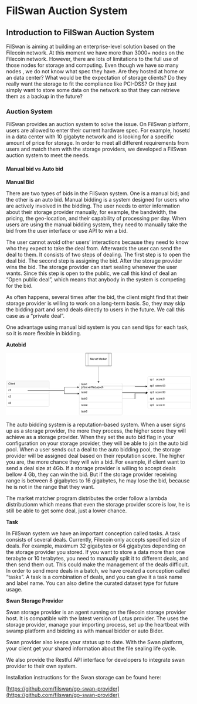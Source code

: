 # FilSwan Auction System

## Introduction to FilSwan Auction System

FilSwan is aiming at building an enterprise-level solution based on the Filecoin network. At this moment we have more than 3000+ nodes on the Filecoin network. However, there are lots of limitations to the full use of those nodes for storage and computing. Even though we have so many nodes , we do not know what spec they have. Are they hosted at home or an data center? What would be the expectation of storage clients? Do they really want the storage to fit the compliance like PCI-DSS? Or they just simply want to store some data on the network so that they can retrieve them as a backup in the future?

### Auction System

FilSwan provides an auction system to solve the issue. On FilSwan platform, users are allowed to enter their current hardware spec. For example, hosetd in a data center with 10 gigabyte network and is looking for a specific amount of price for storage. In order to meet all different requirements from users and match them with the storage providers, we developed a FilSwan auction system to meet the needs.

#### Manual bid vs Auto bid

**Manual Bid**

There are two types of bids in the FilSwan system. One is a manual bid; and the other is an auto bid. Manual bidding is a system designed for users who are actively involved in the bidding. The user needs to enter information about their storage provider manually, for example, the bandwidth, the pricing, the geo-location, and their capability of processing per day. When users are using the manual bidding system, they need to manually take the bid from the user interface or use API to win a bid.

The user cannot avoid other users’ interactions because they need to know who they expect to take the deal from. Afterwards the user can send the deal to them. It consists of two steps of dealing. The first step is to open the deal bid. The second step is assigning the bid. After the storage provider wins the bid. The storage provider can start sealing whenever the user wants. Since this step is open to the public, we call this kind of deal an “Open public deal”, which means that anybody in the system is competing for the bid.

As often happens, several times after the bid, the client might find that their storage provider is willing to work on a long-term basis. So, they may skip the bidding part and send deals directly to users in the future. We call this case as a “private deal”.

One advantage using manual bid system is you can send tips for each task, so it is more flexible in bidding.

**Autobid**&#x20;

![Autobid System](<../../.gitbook/assets/image (27).png>)

The auto bidding system is a reputation-based system. When a user signs up as a storage provider, the more they process, the higher score they will achieve as a storage provider. When they set the auto bid flag in your configuration on your storage provider, they will be able to join the auto bid pool. When a user sends out a deal to the auto bidding pool, the storage provider will be assigned deal based on their reputation score. The higher you are, the more chance they will win a bid. For example, if client want to send a deal size at 4Gb. If a storage provider is willing to accept deals bellow 4 Gb, they can win the bid. But if the storage provider receiving range is between 8 gigabytes to 16 gigabytes, he may lose the bid, because he is not in the range that they want.

The market matcher program distributes the order follow a lambda distributionm which means that even the storage provider score is low, he is still be able to get some deal, just a lower chance.

**Task**&#x20;

In FilSwan system we have an important conception called tasks. A task consists of several deals. Currently, Filecoin only accepts specified size of deals. For example, maximum 32 gigabytes or 64 gigabytes depending on the storage provider you stored. If you want to store a data more than one terabyte or 10 terabytes, you need to manually split it to different deals, and then send them out. This could make the management of the deals difficult. In order to send more deals in a batch, we have created a conception called “tasks”. A task is a combination of deals, and you can give it a task name and label name. You can also define the curated dataset type for future usage.

**Swan Storage Provider**&#x20;

Swan storage provider is an agent running on the filecoin storage provider host. It is compatible with the latest version of Lotus provider. The uses the storage provider, manage your importing process, set up the heartbeat with swamp platform and bidding as with manual bidder or auto Bider.

Swan provider also keeps your status up to date. With the Swan platform, your client get your shared information about the file sealing life cycle.

We also provide the Restful API interface for developers to integrate swan provider to their own system.

Installation instructions for the Swan storage can be found here:

[https://github.com/filswan/go-swan-provider](https://github.com/filswan/go-swan-provider)
